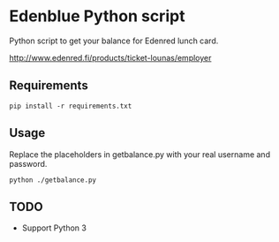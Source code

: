 # Edenblue Python script

Python script to get your balance for Edenred lunch card.

http://www.edenred.fi/products/ticket-lounas/employer

## Requirements

    pip install -r requirements.txt

## Usage

Replace the placeholders in getbalance.py with your real username and password.

    python ./getbalance.py

## TODO

* Support Python 3
